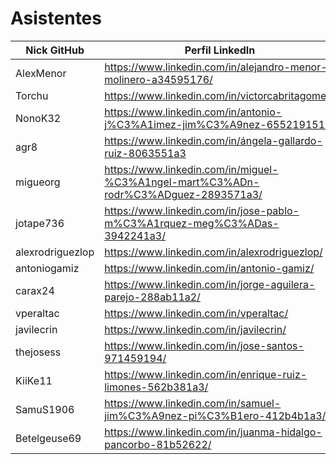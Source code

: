 # Asistentes

| Nick GitHub     | Perfil LinkedIn                                                        |
|-----------------|------------------------------------------------------------------------|
| AlexMenor       | https://www.linkedin.com/in/alejandro-menor-molinero-a34595176/        |
| Torchu          | https://www.linkedin.com/in/victorcabritagomez/                        |
| NonoK32         | https://www.linkedin.com/in/antonio-j%C3%A1imez-jim%C3%A9nez-655219151/|
| agr8            | https://www.linkedin.com/in/ángela-gallardo-ruiz-8063551a3             |
| migueorg        | https://www.linkedin.com/in/miguel-%C3%A1ngel-mart%C3%ADn-rodr%C3%ADguez-2893571a3/ |
| jotape736       | https://www.linkedin.com/in/jose-pablo-m%C3%A1rquez-meg%C3%ADas-3942241a3/          |
| alexrodriguezlop| https://www.linkedin.com/in/alexrodriguezlop/                           |
| antoniogamiz    | https://www.linkedin.com/in/antonio-gamiz/    |
| carax24         | https://www.linkedin.com/in/jorge-aguilera-parejo-288ab11a2/            |
| vperaltac       | https://www.linkedin.com/in/vperaltac/                                 |
| javilecrin      | https://www.linkedin.com/in/javilecrin/                         	   |
| thejosess       | https://www.linkedin.com/in/jose-santos-971459194/                   |
| KiiKe11         | https://www.linkedin.com/in/enrique-ruiz-limones-562b381a3/          |
| SamuS1906       | https://www.linkedin.com/in/samuel-jim%C3%A9nez-pi%C3%B1ero-412b4b1a3/         |
| Betelgeuse69    | https://www.linkedin.com/in/juanma-hidalgo-pancorbo-81b52622/         |
